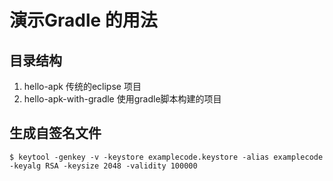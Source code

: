 # 演示Gradle 的用法

## 目录结构

1. hello-apk 传统的eclipse 项目
2. hello-apk-with-gradle 使用gradle脚本构建的项目


## 生成自签名文件

    $ keytool -genkey -v -keystore examplecode.keystore -alias examplecode -keyalg RSA -keysize 2048 -validity 100000


